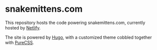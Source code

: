 # snakemittens.com

This repository hosts the code powering snakemittens.com, currently hosted by [Netlify](https://netlify.com).

The site is powered by [Hugo](https://gohugo.io), with a customized theme cobbled together with [PureCSS](https://purecss.io).
